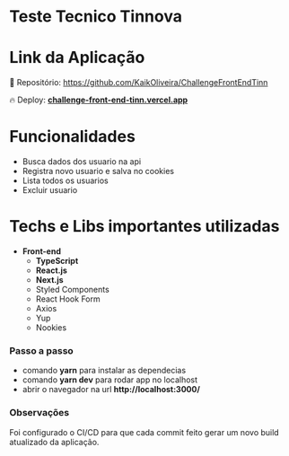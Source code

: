 # Teste Tecnico Tinnova

# Link da Aplicação

🚀 Repositório: https://github.com/KaikOliveira/ChallengeFrontEndTinn

🔥 Deploy: **[challenge-front-end-tinn.vercel.app](https://challenge-front-end-tinn.vercel.app/)**

# Funcionalidades

- Busca dados dos usuario na api
- Registra novo usuario e salva no cookies
- Lista todos os usuarios
- Excluir usuario

# Techs e Libs importantes utilizadas

- **Front-end**
  - **TypeScript**
  - **React.js**
  - **Next.js**
  - Styled Components
  - React Hook Form
  - Axios
  - Yup
  - Nookies

### Passo a passo

- comando **yarn** para instalar as dependecias
- comando **yarn dev** para rodar app no localhost
- abrir o navegador na url **http://localhost:3000/**

### Observações

Foi configurado o CI/CD para que cada commit feito gerar um novo build atualizado da aplicação.
